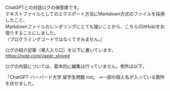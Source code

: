 ChatGPTとの対話ログの保管庫です。  
テキストファイルとしてのエクスポート方法にMarkdown方式のファイルを採用したこと、  
Markdownファイルのレンダリングにとても強いことから、こちら(GitHub)をお借りすることにしました。  
（プログラミングコードではなくてすみません。）  
  
ログの紹介記事（導入入り口）を以下に書いています。  
https://note.com/vaper_stoved  

ログの内容については、基本的に編集は行っていません。例外は以下。

「ChatGPT-ハーバード大学 留学生問題.md」
→一部の個人名が入っている箇所を伏せました。
